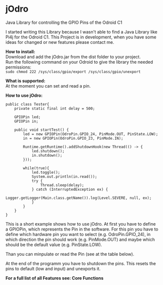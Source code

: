 # jOdro
Java Library for controlling the GPIO Pins of the Odroid C1

I started writing this Library because I wasn't able to find a Java Library like Pi4j for the Odroid C1.
This Project is in development, when you have some ideas for changed or new features please contact me.

<b> How to install:</b> <br>
Download and add the jOdro.jar from the dist folder to your project.<br>
Run the following command on your Odroid to give the library the needed permissions: <br>
```sudo chmod 222 /sys/class/gpio/export /sys/class/gpio/unexport```

<b> What is supported:</b> <br>
At the moment you can set and read a pin.

<b> How to use jOdro:</b> <br>
```
public class Tester{
    private static final int delay = 500;
    
    GPIOPin led;
    GPIOPin in;
    
    public void startTest() {
        led = new GPIOPin(OdroPin.GPIO_24, PinMode.OUT, PinState.LOW);
        in = new GPIOPin(OdroPin.GPIO_23, PinMode.IN);
        
        Runtime.getRuntime().addShutdownHook(new Thread(() -> {
            led.shutdown();
            in.shutdown();
        }));
        
        while(true){
            led.toggle();
            System.out.println(in.read());
            try {
                Thread.sleep(delay);
            } catch (InterruptedException ex) {
                Logger.getLogger(Main.class.getName()).log(Level.SEVERE, null, ex);
            }
        }
    }
}
```
This is a short example shows how to use jOdro. At first you have to define a GPIOPin, which represents the Pin in the software.
For this pin you have to define which hardware pin you want to select (e.g. OdroPin.GPIO_24), in which direction the pin should work (e.g. PinMode.OUT)
and maybe which should be the default value (e.g. PinState.LOW).

Than you can minpulate or read the Pin (see at the table below).

At the end of the programm you have to shutdown the pins. This resets the pins to default (low and input) and unexports it.

<b>For a full list of all Features see: Core Functions</b>
